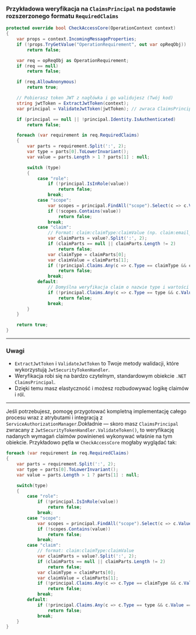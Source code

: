 ### Przykładowa weryfikacja na `ClaimsPrincipal` na podstawie rozszerzonego formatu `RequiredClaims`

```csharp
protected override bool CheckAccessCore(OperationContext context)
{
    var props = context.IncomingMessageProperties;
    if (!props.TryGetValue("OperationRequirement", out var opReqObj))
        return false;

    var req = opReqObj as OperationRequirement;
    if (req == null)
        return false;

    if (req.AllowAnonymous)
        return true;

    // Pobierasz token JWT z nagłówka i go walidujesz (Twój kod)
    string jwtToken = ExtractJwtToken(context);
    var principal = ValidateJwtToken(jwtToken); // zwraca ClaimsPrincipal

    if (principal == null || !principal.Identity.IsAuthenticated)
        return false;

    foreach (var requirement in req.RequiredClaims)
    {
        var parts = requirement.Split(':', 2);
        var type = parts[0].ToLowerInvariant();
        var value = parts.Length > 1 ? parts[1] : null;

        switch (type)
        {
            case "role":
                if (!principal.IsInRole(value))
                    return false;
                break;
            case "scope":
                var scopes = principal.FindAll("scope").Select(c => c.Value);
                if (!scopes.Contains(value))
                    return false;
                break;
            case "claim":
                // Format: claim:claimType:claimValue (np. claim:email_verified:true)
                var claimParts = value?.Split(':', 2);
                if (claimParts == null || claimParts.Length != 2)
                    return false;
                var claimType = claimParts[0];
                var claimValue = claimParts[1];
                if (!principal.Claims.Any(c => c.Type == claimType && c.Value == claimValue))
                    return false;
                break;
            default:
                // Domyślna weryfikacja claim o nazwie type i wartości value
                if (!principal.Claims.Any(c => c.Type == type && c.Value == value))
                    return false;
                break;
        }
    }

    return true;
}
```


***

### Uwagi

- `ExtractJwtToken` i `ValidateJwtToken` to Twoje metody walidacji, które wykorzystują `JwtSecurityTokenHandler`.
- Weryfikacja robi się na bardzo czytelnym, standardowym obiekcie `.NET` `ClaimsPrincipal`.
- Dzięki temu masz elastyczność i możesz rozbudowywać logikę claimów i ról.

***

Jeśli potrzebujesz, pomogę przygotować kompletną implementację całego procesu wraz z atrybutami i integracją z `ServiceAuthorizationManager`.Dokładnie — skoro masz `ClaimsPrincipal` zwracany z `JwtSecurityTokenHandler.ValidateToken()`, to weryfikację nadanych wymagań claimów powinieneś wykonywać właśnie na tym obiekcie. Przykładowo pętla w `CheckAccessCore` mogłaby wyglądać tak:

```csharp
foreach (var requirement in req.RequiredClaims)
{
    var parts = requirement.Split(':', 2);
    var type = parts[0].ToLowerInvariant();
    var value = parts.Length > 1 ? parts[1] : null;

    switch(type)
    {
        case "role":
            if (!principal.IsInRole(value))
                return false;
            break;
        case "scope":
            var scopes = principal.FindAll("scope").Select(c => c.Value);
            if (!scopes.Contains(value))
                return false;
            break;
        case "claim":
            // format: claim:claimType:claimValue
            var claimParts = value?.Split(':', 2);
            if (claimParts == null || claimParts.Length != 2)
                return false;
            var claimType = claimParts[0];
            var claimValue = claimParts[1];
            if (!principal.Claims.Any(c => c.Type == claimType && c.Value == claimValue))
                return false;
            break;
        default:
            if (!principal.Claims.Any(c => c.Type == type && c.Value == value))
                return false;
            break;
    }
}
```
